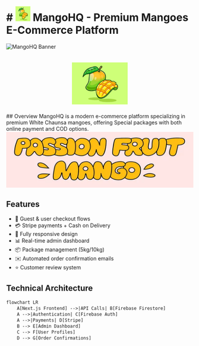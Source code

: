 
# # <img src="images/image.png" alt="MangoHQ Logo" width="40" height="40"> MangoHQ - Premium Mangoes E-Commerce Platform

![MangoHQ Banner](https://images.unsplash.com/photo-1603569283847-aa295f0d016a?ixlib=rb-4.0.3&ixid=M3wxMjA3fDB8MHxwaG90by1wYWdlfHx8fGVufDB8fHx8fA%3D%3D&auto=format&fit=crop&w=1400&q=80)

<div align="center">
  <img src="images/image.png" alt="MangoHQ Logo" width="150" style="margin: 20px 0">
</div>
##  Overview
MangoHQ is a modern e-commerce platform specializing in premium White Chaunsa mangoes, offering Special packages with both online payment and COD options.

 <img src="/images/mango.png" alt="Mango Screenshot" width="800" height="150">

##  Features
- 🛒 Guest & user checkout flows
- 💳 Stripe payments + Cash on Delivery
- 📱 Fully responsive design
- 📊 Real-time admin dashboard
- 📦 Package management (5kg/10kg)
- ✉️ Automated order confirmation emails
- ⭐ Customer review system

##  Technical Architecture

```mermaid
flowchart LR
    A[Next.js Frontend] -->|API Calls| B[Firebase Firestore]
    A -->|Authentication| C[Firebase Auth]
    A -->|Payments| D[Stripe]
    B --> E[Admin Dashboard]
    C --> F[User Profiles]
    D --> G[Order Confirmations]